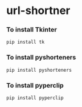 # url-shortner

### To install Tkinter
``` pip install tk ```
### To install pyshorteners
```pip install pyshorteners```
### To install pyperclip
```pip install pyperclip```
